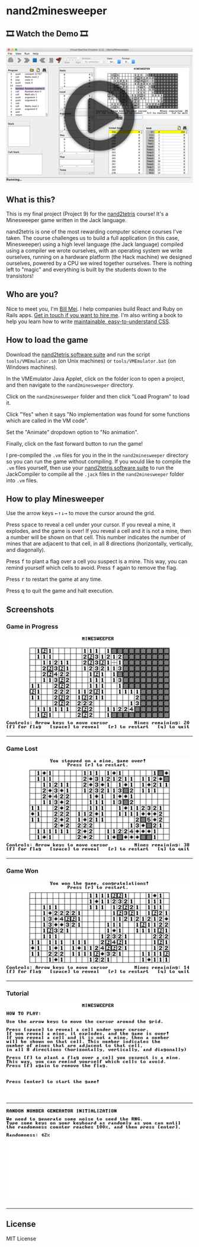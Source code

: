 # nand2minesweeper

## 🎞 Watch the Demo 🎞
[![](screenshots/play-button.png)](https://www.youtube.com/watch?v=wFfnx2FIt7U)

## What is this?

This is my final project (Project 9) for the [nand2tetris](https://www.nand2tetris.org/) course! It's a Minesweeper game written in the Jack language.

nand2tetris is one of the most rewarding computer science courses I've taken. The course challenges us to build a full application (in this case, Minesweeper) using a high level language (the Jack language) compiled using a compiler we wrote ourselves, with an operating system we write ourselves, running on a hardware platform (the Hack machine) we designed ourselves, powered by a CPU we wired together ourselves. There is nothing left to "magic" and everything is built by the students down to the transistors!

## Who are you?

Nice to meet you, I'm [Bill Mei](https://billmei.net). I help companies build React and Ruby on Rails apps. [Get in touch if you want to hire me](https://billmei.net/contact). I'm also writing a book to help you learn how to write [maintainable, easy-to-understand CSS](https://www.painlesscss.com).

## How to load the game

Download the [nand2tetris software suite](https://www.nand2tetris.org/software) and run the script `tools/VMEmulator.sh` (on Unix machines) or `tools/VMEmulator.bat` (on Windows machines).

In the VMEmulator Java Applet, click on the folder icon to open a project, and then navigate to the `nand2minesweeper` directory.

Click on the `nand2minesweeper` folder and then click "Load Program" to load it.

Click "Yes" when it says "No implementation was found for some functions which are called in the VM code".

Set the "Animate" dropdown option to "No animation".

Finally, click on the fast forward button to run the game!

I pre-compiled the `.vm` files for you in the in the `nand2minesweeper` directory so you can run the game without compiling. If you would like to compile the `.vm` files yourself, then use your [nand2tetris software suite](https://www.nand2tetris.org/software) to run the JackCompiler to compile all the `.jack` files in the `nand2minesweeper` folder into `.vm` files.

## How to play Minesweeper

Use the arrow keys <kbd>←</kbd><kbd>↑</kbd><kbd>↓</kbd><kbd>→</kbd> to move the cursor around the grid.

Press <kbd>space</kbd> to reveal a cell under your cursor. If you reveal a mine, it explodes, and the game is over! If you reveal a cell and it is not a mine, then a number will be shown on that cell. This number indicates the number of mines that are adjacent to that cell, in all 8 directions (horizontally, vertically, and diagonally).

Press <kbd>f</kbd> to plant a flag over a cell you suspect is a mine. This way, you can remind yourself which cells to avoid. Press <kbd>f</kbd> again to remove the flag.

Press <kbd>r</kbd> to restart the game at any time.

Press <kbd>q</kbd> to quit the game and halt execution.


## Screenshots

### Game in Progress
![](screenshots/in-progress.png)

---

### Game Lost
![](screenshots/game-lost.png)

---

### Game Won
![](screenshots/game-won.png)

---

### Tutorial
![](screenshots/instructions.png)

---

![](screenshots/rng.png)

---

## License

MIT License

